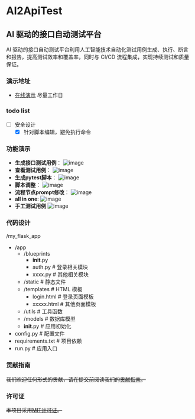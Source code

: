 # AI2ApiTest

## AI 驱动的接口自动测试平台

AI 驱动的接口自动测试平台利用人工智能技术自动化测试用例生成、执行、断言和报告，提高测试效率和覆盖率，同时与 CI/CD 流程集成，实现持续测试和质量保证。

### 演示地址
- [在线演示](http://134.175.222.87:5006)      尽量工作日

### todo list
- [ ] 安全设计
  - [x] 针对脚本编辑，避免执行命令

### 功能演示
- **生成接口测试用例**：
  ![image](https://github.com/user-attachments/assets/ffa84a8b-bdcd-497e-9dd9-29dd1c4ed564)
- **查看测试用例**：
  ![image](https://github.com/user-attachments/assets/3a7aaabe-9f87-47fb-8921-3460bb3733e3)
- **生成pytest脚本**：
  ![image](https://github.com/user-attachments/assets/cfd22216-3b77-4bda-bb26-14f3c9aaed09)
- **脚本调整**：
  ![image](https://github.com/user-attachments/assets/8682ec26-a73c-4e80-bd48-5ba80330f6e1)
- **流程节点prompt修改**：
  ![image](https://github.com/user-attachments/assets/28865536-610f-4344-b91e-b2b4e201f4ef)
- **all in one**:
  ![image](https://github.com/user-attachments/assets/766c84a0-adb4-47da-9347-38f64d2be42e)
- **手工测试用例**
  ![image](https://github.com/user-attachments/assets/d324fbdd-0fe8-4abe-99f0-958582e47a4c)


### 代码设计
/my_flask_app
- /app
  - /blueprints
    - __init__.py
    - auth.py        # 登录相关模块
    - xxxx.py        # 其他相关模块
  - /static            # 静态文件
  - /templates         # HTML 模板
    - login.html     # 登录页面模板
    - xxxxx.html     # 其他页面模板
  - /utils             # 工具函数
  - /models            # 数据库模型
  - __init__.py        # 应用初始化
- config.py              # 配置文件
- requirements.txt       # 项目依赖
- run.py                 # 应用入口
### 贡献指南
~~我们欢迎任何形式的贡献，请在提交前阅读我们的[贡献指南](CONTRIBUTING.md)。~~

### 许可证
~~本项目采用[MIT许可证](LICENSE.TXT)。~~
